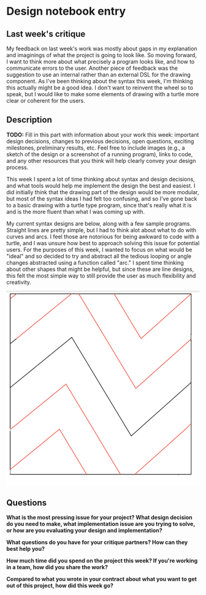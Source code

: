 # Design notebook entry

## Last week's critique

My feedback on last week's work was mostly about gaps in my explanation and imaginings of
what the project is going to look like. So moving forward, I want to think more about what 
precisely a program looks like, and how to communicate errors to the user. Another piece of
feedback was the suggestion to use an internal rather than an external DSL for the drawing
component. As I've been thinking about the syntax this week, I'm thinking this actually
might be a good idea. I don't want to reinvent the wheel so to speak, but I would like to
make some elements of drawing with a turtle more clear or coherent for the users.

## Description

**TODO:** Fill in this part with information about your work this week:
important design decisions, changes to previous decisions, open questions,
exciting milestones, preliminary results, etc. Feel free to include images
(e.g., a sketch of the design or a screenshot of a running program), links to
code, and any other resources that you think will help clearly convey your
design process.

This week I spent a lot of time thinking about syntax and design decisions, and what tools
would help me implement the design the best and easiest. I did initially think that the drawing
part of the design would be more modular, but most of the syntax ideas I had felt too confusing,
and so I've gone back to a basic drawing with a turtle type program, since that's really what
it is and is the more fluent than what I was coming up with.

My current syntax designs are below, along with a few sample programs. Straight
lines are pretty simple, but I had to think alot about what to do with curves and arcs. I
feel those are notorious for being awkward to code with a turtle, and I was unsure how
best to approach solving this issue for potential users. For the purposes of this week,
I wanted to focus on what would be "ideal" and so decided to try and abstract all the
tedious looping or angle changes abstracted using a function called "arc." I spent time thinking
about other shapes that might be helpful, but since these are line designs, this felt the
most simple way to still provide the user as much flexibility and creativity.

![Simple Pantograph](images/simple_panto.PNG)




## Questions

**What is the most pressing issue for your project? What design decision do
you need to make, what implementation issue are you trying to solve, or how
are you evaluating your design and implementation?**

**What questions do you have for your critique partners? How can they best help
you?**

**How much time did you spend on the project this week? If you're working in a
team, how did you share the work?**

**Compared to what you wrote in your contract about what you want to get out of this
project, how did this week go?**

